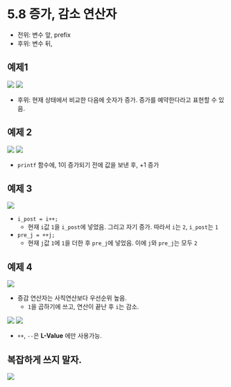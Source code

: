 # 5.8 증가, 감소 연산자

* 전위: 변수 앞, prefix
* 후위: 변수 뒤, 

## 예제1 
<img src="https://github.com/uber9ma/following_C/blob/master/images/chapter5/oper10.png?raw=true">
<img src="https://github.com/uber9ma/following_C/blob/master/images/chapter5/oper11.png?raw=true">

* 후위: 현재 상태에서 비교한 다음에 숫자가 증가. 증가를 예약한다라고 표현할 수 있음.

## 예제 2
<img src="https://github.com/uber9ma/following_C/blob/master/images/chapter5/oper12.png?raw=true">
<img src="https://github.com/uber9ma/following_C/blob/master/images/chapter5/oper13.png?raw=true">

* `printf` 함수에, 1이 증가되기 전에 값을 보낸 후, +1 증가

## 예제 3 
<img src="https://github.com/uber9ma/following_C/blob/master/images/chapter5/oper14.png?raw=true">

* `i_post = i++;` 
    -  현재 `i`값 `1`을 `i_post`에 넣었음. 그리고 자기 증가. 따라서 `i`는 `2`, `i_post`는 `1`
* `pre_j = ++j;`
    - 현재 `j`값 `1`에 `1`을 더한 후 `pre_j`에 넣었음. 이에 `j`와 `pre_j`는 모두 `2`

## 예제 4 

<img src="https://github.com/uber9ma/following_C/blob/master/images/chapter5/oper15.png?raw=true">

* 증감 연산자는 사칙연산보다 우선순위 높음.
    - `1`을 곱하기에 쓰고, 연산이 끝난 후 `i`는 감소. 

<img src="https://github.com/uber9ma/following_C/blob/master/images/chapter5/oper16.png?raw=true">
<img src="https://github.com/uber9ma/following_C/blob/master/images/chapter5/oper17.png?raw=true">

* `++`, `--`은 __L-Value__ 에만 사용가능. 

## 복잡하게 쓰지 말자.

<img src="https://github.com/uber9ma/following_C/blob/master/images/chapter5/oper18.png?raw=true">
